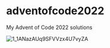 # adventofcode2022
My Advent of Code 2022 solutions

![1_1ANazAUq9SFVVzx4U7vyZA](https://user-images.githubusercontent.com/36799542/205987912-303d88a1-a134-46d3-aba9-25c5c0ed7819.jpeg)
